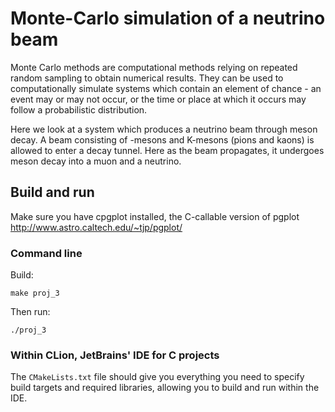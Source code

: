 # Monte-Carlo simulation of a neutrino beam
Monte Carlo methods are computational methods relying on repeated random sampling to obtain numerical results. They can be used to computationally simulate systems which contain an element of chance - an event may or may not occur, or the time or place at which it occurs may follow a probabilistic distribution.

Here we look at a system which produces a neutrino beam through meson decay. A beam consisting of  -mesons and K-mesons (pions and kaons) is allowed to enter a decay tunnel. Here as the beam propagates, it undergoes meson decay into a muon and a neutrino.

## Build and run
Make sure you have cpgplot installed, the C-callable version of pgplot <http://www.astro.caltech.edu/~tjp/pgplot/>

### Command line
Build:
```
make proj_3
```

Then run:
```
./proj_3
```

### Within CLion, JetBrains' IDE for C projects
The `CMakeLists.txt` file should give you everything you need to specify build targets and required libraries, allowing you to build and run within the IDE.